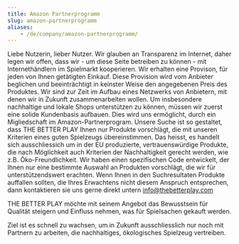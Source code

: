 ```yaml
---
title: Amazon Partnerprogramm
slug: amazon-partnerprogramm
aliases:
    - /de/company/amazon-partnerprogramm/
---
```

Liebe Nutzerin, lieber Nutzer. Wir glauben an Transparenz im Internet, daher legen wir offen, dass wir - um diese Seite betreiben zu können - mit Internethändlern im Spielmarkt kooperieren. Wir erhalten eine Provison, für jeden von Ihnen getätigten Einkauf. Diese Provision wird vom Anbieter beglichen und beeinträchtigt in keinster Weise den angegebenen Preis des Produktes. Wir sind zur Zeit im Aufbau eines Netzwerks von Anbietern, mit denen wir in Zukunft zusammenarbeiten wollen. Um insbesondere nachhaltige und lokale Shops unterstützen zu können, müssen wir zuerst eine solide Kundenbasis aufbauen. Dies wird uns ermöglicht, durch ein Migliedschaft im Amazon-Partnerprogram. Unsere Suche ist so gestaltet, dass THE BETTER PLAY Ihnen nur Produkte vorschlägt, die mit unseren Kriterien eines guten Spielzeugs übereinstimmen. Das heisst, es handelt sich ausschliessich um in der EU produzierte, vertrauenswürdige Produkte, die nach Möglichkeit auch Kriterien der Nachhaltigkeit gerecht werden, wie z.B. Öko-Freundlichkeit. Wir haben einen spezifischen Code entwickelt, der Ihnen nur eine bestimmte Auswahl an Produkten vorschlägt, die wir für unterstützendswert erachten. Wenn Ihnen in den Suchresultaten Produkte auffallen sollten, die Ihres Erwachtens nicht diesem Anspruch entsprechen, dann kontaktieren sie uns gerne direkt untern info@thebetterplay.com

THE BETTER PLAY möchte mit seinem Angebot das Bewusstsein für Qualität steigern und Einfluss nehmen, was für Spielsachen gekauft werden.


Ziel ist es schnell zu wachsen, um in Zukunft ausschliesslich nur noch mit Partnern zu arbeiten, die nachhaltiges, ökologisches Spielzeug vertreiben. 
